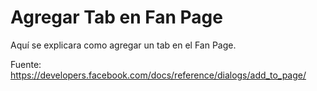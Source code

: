 Agregar Tab en Fan Page
===========

Aquí se explicara como agregar un tab en el Fan Page.

Fuente: https://developers.facebook.com/docs/reference/dialogs/add_to_page/
